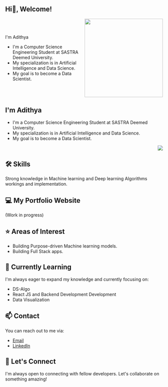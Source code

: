 ## Hi👋, Welcome!

<!--<img src="https://github.com/adithyak2k03/adithyak2k03/assets/110721429/c256880e-b229-4f54-a121-3a5f21bac7f4" width="250" align="right">-->

<div style="display: flex; align-items: center;">
  <div>
    <p>I'm Adithya</p>
    <ul>
      <li>I'm a Computer Science Engineering Student at SASTRA Deemed University.</li>
      <li>My specialization is in Artificial Intelligence and Data Science.</li>
      <li>My goal is to become a Data Scientist.</li>
    </ul>
  </div>
  <div style="margin-left: auto;">
    <img src="https://github.com/adithyak2k03/adithyak2k03/assets/110721429/a94df66a-470b-4521-a55a-4f1ed76786b5" width="250">
  </div>
</div>




## I'm Adithya 
- I'm a Computer Science Engineering Student at SASTRA Deemed University.
- My specialization is in Artificial Intelligence and Data Science.
- My goal is to become a Data Scientist.

<div align="right" width="250">
  <img src="https://github.com/adithyak2k03/adithyak2k03/assets/110721429/a94df66a-470b-4521-a55a-4f1ed76786b5">
</div>

  
## 🛠️ Skills
Strong knowledge in Machine learning and Deep learning Algorithms workings and implementation.

## 💻 My Portfolio Website
(Work in progress)

## ⭐ Areas of Interest
- Building Purpose-driven Machine learning models.
- Building Full Stack apps.

## 🌱 Currently Learning
I'm always eager to expand my knowledge and currently focusing on:

- DS-Algo
- React JS and Backend Development Development
- Data Visualization

## 📫 Contact
You can reach out to me via:

  <!-- - [Email](adithyak2143@gmail.com) -->
  - <a href="mailto:adithyak2143@gmail.com">Email</a>
- [LinkedIn](https://www.linkedin.com/in/adithyak03)  
## 🤝 Let's Connect

I'm always open to connecting with fellow developers. Let's collaborate on something amazing!

